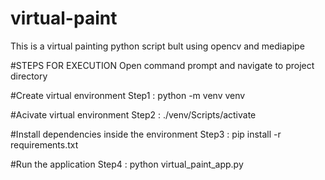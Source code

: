 # virtual-paint
This is a virtual painting python script bult using opencv and mediapipe


#STEPS FOR EXECUTION
Open command prompt and navigate to project directory

#Create virtual environment
Step1 : python -m venv venv

#Acivate virtual environment
Step2 : ./venv/Scripts/activate

#Install dependencies inside the environment
Step3 : pip install -r requirements.txt

#Run the application
Step4 : python virtual_paint_app.py
